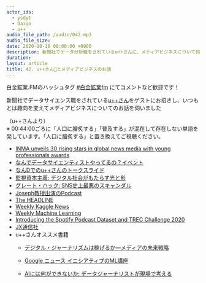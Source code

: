 ```yaml
---
actor_ids:
  - ysdyt
  - Daigo
  - u++
audio_file_path: /audio/042.mp3
audio_file_size: 
date: 2020-10-18 00:00:00 +0900
description: 新聞社でデータ分析職をされているu++さんに、メディアビジネスについて伺いました！
duration:
layout: article
title: 42. u++さんとメディアビジネスのお話
---
```


白金鉱業.FMのハッシュタグ [#白金鉱業fm](https://twitter.com/search?q=%23%E7%99%BD%E9%87%91%E9%89%B1%E6%A5%ADfm&src=typed_query) にてコメントなど歓迎です！

新聞社でデータサイエンス職をされている[u++さん](https://twitter.com/upura0)をゲストにお招きし、いつもとは趣向を変えてメディアビジネスについてのお話を伺いました

（u++さんより）  
※ 00:44:00ごろに「人口に膾炙する」「普及する」が混在して存在しない単語を発しています。「人口に膾炙する」と置き換えてご視聴ください。

- [INMA unveils 30 rising stars in global news media with young professionals awards](https://www.inma.org/blogs/main/post.cfm/INMA-unveils-30-rising-stars-in-global-news-media-with-young-professionals-awards)
- [なんでデータサイエンティストやってるの？イベント](https://nan-d-vol4.peatix.com/?lang=ja)
- [なんDでのu++さんのトークスライド](https://speakerdeck.com/upura/why-data-scientist)
- [監視資本主義: デジタル社会がもたらす光と影](https://www.netflix.com/jp/title/81254224)
- [グレート・ハック: SNS史上最悪のスキャンダル](https://www.netflix.com/jp/title/80117542)
- [Joseph教授出演のPodcast](https://www.stitcher.com/podcast/data-skeptic-podcast/the-data-skeptic-podcast/e/51489699?autoplay=true)
- [The HEADLINE](https://www.theheadline.jp/)
- [Weekly Kaggle News](https://www.getrevue.co/profile/upura)
- [Weekly Machine Learning](https://www.getrevue.co/profile/icoxfog417)
- [Introducing the Spotify Podcast Dataset and TREC Challenge 2020](https://engineering.atspotify.com/2020/04/16/introducing-the-spotify-podcast-dataset-and-trec-challenge-2020/)
- [JX通信社](https://jxpress.net/about/)
- u++さんオススメ書籍
  - [デジタル・ジャーナリズムは稼げるか―メディアの未来戦略](https://amzn.to/37jaipg)
  
  - [Google ニュース イニシアティブのML講座](https://www.blog.google/outreach-initiatives/google-news-initiative/helping-journalists-understand-power-machine-learning/)
  
  - [AIには何ができないか: データジャーナリストが現場で考える](https://amzn.to/3kaMKXk)
  
    

